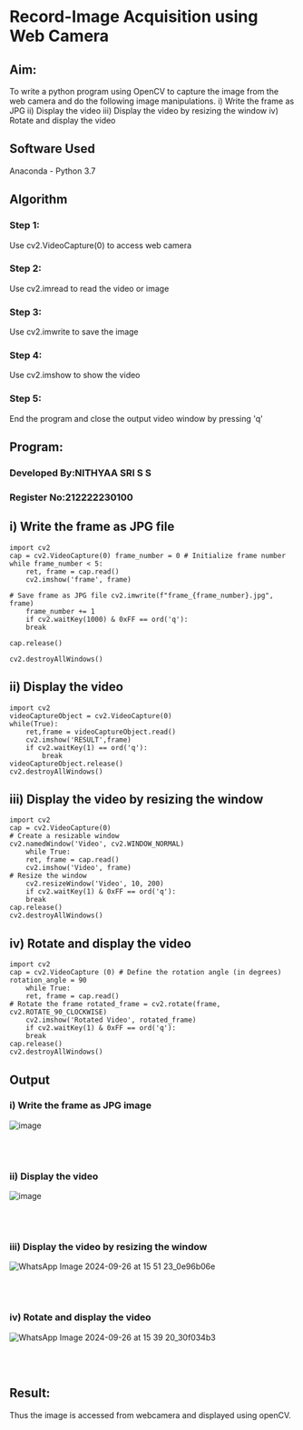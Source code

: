 # Record-Image Acquisition using Web Camera
## Aim:
 
To write a python program using OpenCV to capture the image from the web camera and do the following image manipulations.
i) Write the frame as JPG 
ii) Display the video 
iii) Display the video by resizing the window
iv) Rotate and display the video

## Software Used
Anaconda - Python 3.7
## Algorithm
### Step 1:
Use cv2.VideoCapture(0) to access web camera
<br>

### Step 2:
Use cv2.imread to read the video or image
<br>

### Step 3:
Use cv2.imwrite to save the image
<br>

### Step 4:
Use cv2.imshow to show the video
<br>

### Step 5:
End the program and close the output video window by pressing 'q'
<br>

## Program:

### Developed By:NITHYAA SRI S S
### Register No:212222230100

## i) Write the frame as JPG file
```
import cv2
cap = cv2.VideoCapture(0) frame_number = 0 # Initialize frame number
while frame_number < 5:
    ret, frame = cap.read()
    cv2.imshow('frame', frame)

# Save frame as JPG file cv2.imwrite(f"frame_{frame_number}.jpg", frame)
    frame_number += 1
    if cv2.waitKey(1000) & 0xFF == ord('q'):
    break

cap.release()

cv2.destroyAllWindows()  
```




## ii) Display the video
```
import cv2
videoCaptureObject = cv2.VideoCapture(0)
while(True):
    ret,frame = videoCaptureObject.read()
    cv2.imshow('RESULT',frame)
    if cv2.waitKey(1) == ord('q'):
        break
videoCaptureObject.release()
cv2.destroyAllWindows()
```




## iii) Display the video by resizing the window
```
import cv2
cap = cv2.VideoCapture(0)
# Create a resizable window
cv2.namedWindow('Video', cv2.WINDOW_NORMAL)
    while True:
    ret, frame = cap.read()
    cv2.imshow('Video', frame)
# Resize the window
    cv2.resizeWindow('Video', 10, 200)
    if cv2.waitKey(1) & 0xFF == ord('q'):
    break
cap.release()
cv2.destroyAllWindows()
```



## iv) Rotate and display the video
```
import cv2
cap = cv2.VideoCapture (0) # Define the rotation angle (in degrees) rotation_angle = 90
    while True:
    ret, frame = cap.read()
# Rotate the frame rotated_frame = cv2.rotate(frame, cv2.ROTATE_90_CLOCKWISE)
    cv2.imshow('Rotated Video', rotated_frame)
    if cv2.waitKey(1) & 0xFF == ord('q'):
    break
cap.release()
cv2.destroyAllWindows()
```
## Output

### i) Write the frame as JPG image
![image](https://github.com/user-attachments/assets/100c99fb-e52b-4e10-9aff-8bf7e054d37c)

</br>
</br>


### ii) Display the video
![image](https://github.com/user-attachments/assets/dc72a5a1-aede-4cd3-b17d-0556b5ec6de1)

</br>
</br>


### iii) Display the video by resizing the window
![WhatsApp Image 2024-09-26 at 15 51 23_0e96b06e](https://github.com/user-attachments/assets/edf63077-1f80-4b5a-98d8-b508bc6871eb)



</br>
</br>



### iv) Rotate and display the video
![WhatsApp Image 2024-09-26 at 15 39 20_30f034b3](https://github.com/user-attachments/assets/6f5251b1-2995-4b00-b132-3438635a6b32)


</br>
</br>





## Result:
Thus the image is accessed from webcamera and displayed using openCV.
